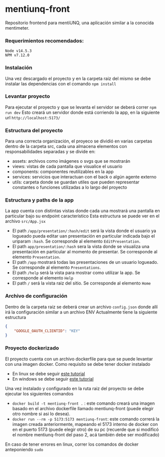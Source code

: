 # mentiunq-front
Repositorio frontend para mentiUNQ, una aplicación similar a la conocida mentimeter.

### Requerimientos recomendados:

    Node v14.5.3
    NPM v7.12.0

### Instalación

Una vez descargado el proyecto y en la carpeta raiz del mismo se debe instalar las dependencias con el comando
```npm install```


### Levantar proyecto

Para ejecutar el proyecto y que se levanta el servidor se deberá correr
```npm run dev```
Esto creará un servidor donde está corriendo la app, en la siguiente url ```http://localhost:5173/```

### Estructura del proyecto

Para una correcta organización, el proyeco se dividió en varias carpetas dentro de la carpeta src, cada una almacena elementos con responsabilidades separadas y se divide en:
- assets: archivos como imágenes o svgs que se mostrarán
- views: vistas de cada pantalla que visualice el usuario
- components: componentes reutilizables en la app
- services: servicios que interactuan con el back o algún agente externo
- utils: carpeta donde se guardan utiles que pueden representar constantes o funciones utilizadas a lo largo del proyecto

### Estructura y paths de la app

La app cuenta con distintas vistas donde cada una mostrará una pantalla en particular bajo su endpoint característico
Esta estructura se puede ver en el archivo ```src/App.jsx```
  - El path ```/app/presentation/:hash/edit``` será la vista donde el usuario ya logueado pueda editar uan presentación en particular indicada bajo el uriparam ```:hash```. Se corresponde al elemento ```EditPresentation```.
  - El path ```app/presentation/:hash``` sera la vista donde se visualiza una presentación en particular al momento de presentar. Se corresponde al elemento ```Presentation```.
  - El path ```/app``` mostrará todas las presentaciones de un usuario logueado. Se corresponde al elemento ```Presentations```.
  - El path ```/help``` será la vista para mostrar como utilizar la app. Se corresponde al elemento ```Help```
  - El path ```/``` será la vista raiz del sitio. Se corresponde al elemento ```Home```

### Archivo de configuración

Dentro de la carpeta raiz se deberá crear un archivo ```config.json``` donde allí irá la configuración similar a un archivo ENV 
Actualmente tiene la siguiente estructura
```json
{
    "GOOGLE_OAUTH_CLIENTID": "KEY"
}
```

### Proyecto dockerizado

El proyecto cuenta con un archivo dockerfile para que se puede levantar con una imagen docker. Como requisito se debe tener docker instalado
 - En linux se debe seguir [este tutorial](https://docs.docker.com/engine/install/ubuntu/)
 - En windows se debe seguir [este tutorial](https://docs.docker.com/desktop/install/windows-install/)
 
Una vez instalado y configurado en la ruta raiz del proyecto se debe ejecutar los siguientes comandos

- ```docker build -t mentiunq-front .``` : este comando creará una imagen basado en el archivo dockerfile llamado mentiunq-front (puede elegir otro nombre si asi lo desea).
- ```docker run --rm -p 5173:5173 mentiunq-front```: este comando correrá la imagen creada anteriormente, mapeando el 5173 interno de docker con en el puerto 5173 (puede elegir otro) de su pc (recuerde que si modificó el nombre mentiunq-front del paso 2, acá también debe ser modificado)

En caso de tener errores en linux, correr los comandos de docker anteponiendo ```sudo```